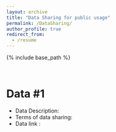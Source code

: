 ```yaml
---
layout: archive
title: "Data Sharing for public usage"
permalink: /DataSharing/
author_profile: true
redirect_from:
  - /resume
---
```


{% include base_path %}

<br />

Data #1
======
* Data Description:
* Terms of data sharing:
* Data link :

